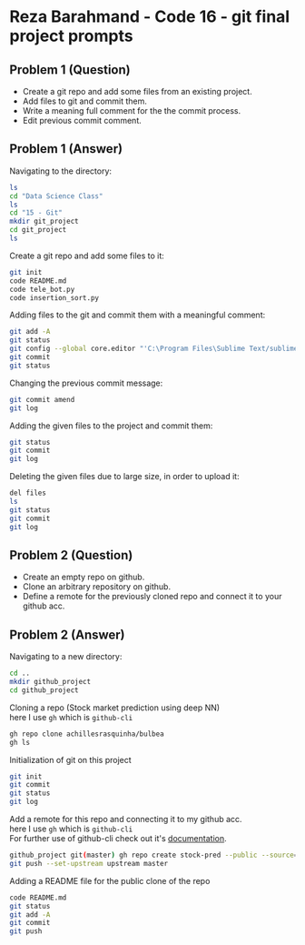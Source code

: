 # Reza Barahmand - Code 16 - git final project prompts

## Problem 1 (Question)

- Create a git repo and add some files from an existing project.
- Add files to git and commit them.
- Write a meaning full comment for the the commit process.
- Edit previous commit comment.

## Problem 1 (Answer)

Navigating to the directory:

```sh
ls
cd "Data Science Class"
ls
cd "15 - Git"
mkdir git_project
cd git_project
ls
```

Create a git repo and add some files to it:

```sh
git init
code README.md
code tele_bot.py
code insertion_sort.py
```

Adding files to the git and commit them with a meaningful comment:

```sh
git add -A
git status
git config --global core.editor "'C:\Program Files\Sublime Text/sublime_text.exe' -w"
git commit
git status
```

Changing the previous commit message:

```sh
git commit amend
git log
```

Adding the given files to the project and commit them:

```sh
git status
git commit
git log
```

Deleting the given files due to large size, in order to upload it:

```sh
del files
ls
git status
git commit
git log
```

## Problem 2 (Question)

- Create an empty repo on github.
- Clone an arbitrary repository on github.
- Define a remote for the previously cloned repo and connect it to your github acc.

## Problem 2 (Answer)

Navigating to a new directory:

```sh
cd ..
mkdir github_project
cd github_project
```

Cloning a repo (Stock market prediction using deep NN)\
here I use `gh` which is `github-cli`

```sh
gh repo clone achillesrasquinha/bulbea
gh ls
```

Initialization of git on this project

```sh
git init
git commit
git status
git log
```

Add a remote for this repo and connecting it to my github acc.\
here I use `gh` which is `github-cli`\
For further use of github-cli check out it's [documentation](https://cli.github.com/manual/).

```sh
github_project git(master) gh repo create stock-pred --public --source=. --remote=upstream
git push --set-upstream upstream master
```

Adding a README file for the public clone of the repo

```sh
code README.md
git status
git add -A
git commit
git push
```
